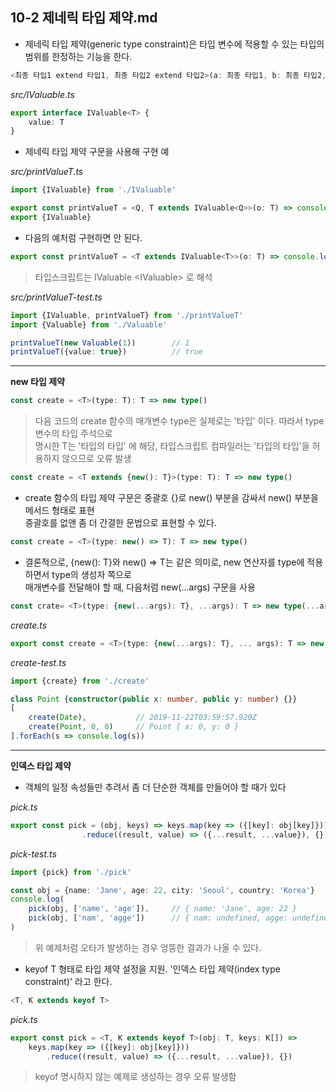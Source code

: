 ## 10-2 제네릭 타입 제약.md

- 제네릭 타입 제약(generic type constraint)은 타입 변수에 적용할 수 있는 타입의 범위를 한정하는 기능을 한다.

```typeScript
<최종 타입1 extend 타입1, 최종 타입2 extend 타입2>(a: 최종 타입1, b: 최종 타입2, ...) {}
```

_src/IValuable.ts_

```typeScript
export interface IValuable<T> {
    value: T
}
```

- 제네릭 타입 제약 구문을 사용해 구현 예

_src/printValueT.ts_

```typeScript
import {IValuable} from './IValuable'

export const printValueT = <Q, T extends IValuable<Q>>(o: T) => console.log(o.value)
export {IValuable}
```

- 다음의 예처럼 구현하면 안 된다.

```typeScript
export const printValueT = <T extends IValuable<T>>(o: T) => console.log(o.value)
```
> 타입스크립트는 IValuable <IValuable<T>> 로 해석


_src/printValueT-test.ts_

```typeScript
import {IValuable, printValueT} from './printValueT'
import {Valuable} from './Valuable'

printValueT(new Valuable(1))        // 1
printValueT({value: true})          // true 
```

***

__new 타입 제약__

```typeScript
const create = <T>(type: T): T => new type()
```
> 다음 코드의 create 함수의 매개변수 type은 실제로는 '타입' 이다. 따라서 type 변수의 타입 주석으로  
  명시한 T는 '타입의 타입' 에 해당, 타입스크립트 컴파일러는 '타입의 타입'을 허용하지 않으므로 오류 발생

```typeScript
const create = <T extends {new(): T}>(type: T): T => new type()
```

- create 함수의 타입 제약 구문은 중괄호 {}로 new() 부분을 감싸서 new() 부분을 메서드 형태로 표현   
  중괄호를 없앤 좀 더 간결한 문법으로 표현할 수 있다.
  
```typeScript
const create = <T>(type: new() => T): T => new type()
```

- 결론적으로, {new(): T}와 new() => T는 같은 의미로, new 연산자를 type에 적용하면서 type의 생성자 쪽으로  
  매개변수를 전달해야 할 때, 다음처럼 new(...args) 구문을 사용
  
```typeScript
const crate= <T>(type: {new(...args): T}, ...args): T => new type(...args)
```


_create.ts_

```typeScript
export const create = <T>(type: {new(...args): T}, ... args): T => new type(...args)
```

_create-test.ts_

```typeScript
import {create} from './create'

class Point {constructor(public x: number, public y: number) {}}
[
    create(Date),           // 2019-11-22T03:59:57.920Z
    create(Point, 0, 0)     // Point { x: 0, y: 0 }
].forEach(s => console.log(s))
```

***

__인덱스 타입 제약__

- 객체의 일정 속성들만 추려서 좀 더 단순한 객체를 만들어야 할 때가 있다

_pick.ts_

```typeScript
export const pick = (obj, keys) => keys.map(key => ({[key]: obj[key]}))
                .reduce((result, value) => ({...result, ...value}), {})
```

_pick-test.ts_

```typeScript
import {pick} from './pick'

const obj = {name: 'Jane', age: 22, city: 'Seoul', country: 'Korea'}
console.log(
    pick(obj, ['name', 'age']),     // { name: 'Jane', age: 22 }
    pick(obj, ['nam', 'agge'])      // { nam: undefined, agge: undefined }
)
```
> 위 예제처럼 오타가 발생하는 경우 엉뚱한 결과가 나올 수 있다.

- keyof T 형태로 타입 제약 설정을 지원. '인덱스 타입 제약(index type constraint)' 라고 한다.

```typeScript
<T, K extends keyof T>
```

_pick.ts_

```typeScript
export const pick = <T, K extends keyof T>(obj: T, keys: K[]) =>
    keys.map(key => ({[key]: obj[key]}))                 
        .reduce((result, value) => ({...result, ...value}), {})
```
> keyof 명시하지 않는 예제로 생성하는 경우 오류 발생함


